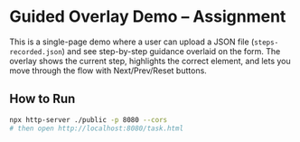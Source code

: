 # Guided Overlay Demo – Assignment

This is a single-page demo where a user can upload a JSON file (`steps-recorded.json`) and see step-by-step guidance overlaid on the form. The overlay shows the current step, highlights the correct element, and lets you move through the flow with Next/Prev/Reset buttons.  

## How to Run
```bash
npx http-server ./public -p 8080 --cors
# then open http://localhost:8080/task.html
